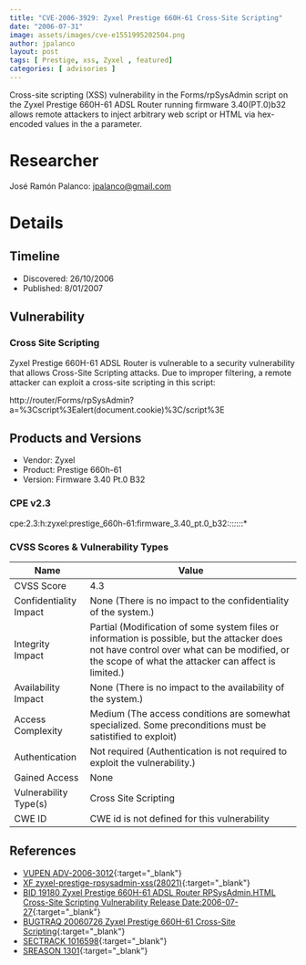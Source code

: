 ```yaml
---
title: "CVE-2006-3929: Zyxel Prestige 660H-61 Cross-Site Scripting"
date: "2006-07-31"
image: assets/images/cve-e1551995202504.png
author: jpalanco
layout: post
tags: [ Prestige, xss, Zyxel , featured]
categories: [ advisories ]
---
```


Cross-site scripting (XSS) vulnerability in the Forms/rpSysAdmin script on the Zyxel Prestige 660H-61 ADSL Router running firmware 3.40(PT.0)b32 allows remote attackers to inject arbitrary web script or HTML via hex-encoded values in the a parameter.


# Researcher

José Ramón Palanco: jpalanco@gmail.com


# Details

## Timeline

- Discovered: 26/10/2006 
- Published: 8/01/2007

## Vulnerability

### Cross Site Scripting

Zyxel Prestige 660H-61 ADSL Router is vulnerable to a security vulnerability that allows Cross-Site Scripting attacks. Due to improper filtering, a remote attacker can exploit a cross-site scripting in this script:

http://router/Forms/rpSysAdmin?a=%3Cscript%3Ealert(document.cookie)%3C/script%3E



## Products and Versions

- Vendor: Zyxel
- Product: Prestige 660h-61
- Version: Firmware 3.40 Pt.0 B32	

### CPE v2.3
cpe:2.3:h:zyxel:prestige_660h-61:firmware_3.40_pt.0_b32:*:*:*:*:*:*:*


### CVSS Scores & Vulnerability Types


|Name|Value|
|--- |--- |
|CVSS Score|4.3|
|Confidentiality Impact|None (There is no impact to the confidentiality of the system.)|
|Integrity Impact|Partial (Modification of some system files or information is possible, but the attacker does not have control over what can be modified, or the scope of what the attacker can affect is limited.)|
|Availability Impact |None (There is no impact to the availability of the system.)|
|Access Complexity |Medium (The access conditions are somewhat specialized. Some preconditions must be satistified to exploit)|
|Authentication |Not required (Authentication is not required to exploit the vulnerability.)|
|Gained Access|None|
|Vulnerability Type(s)|Cross Site Scripting|
|CWE ID|CWE id is not defined for this vulnerability|


## References


- [VUPEN ADV-2006-3012](http://www.vupen.com/english/advisories/2006/3012){:target="_blank"}
- [XF zyxel-prestige-rpsysadmin-xss(28021)](https://exchange.xforce.ibmcloud.com/vulnerabilities/28021){:target="_blank"}
- [BID 19180 Zyxel Prestige 660H-61 ADSL Router RPSysAdmin.HTML Cross-Site Scripting Vulnerability Release Date:2006-07-27](http://www.securityfocus.com/bid/19180){:target="_blank"}
- [BUGTRAQ 20060726 Zyxel Prestige 660H-61 Cross-Site Scripting](http://www.securityfocus.com/archive/1/441193/100/0/threaded){:target="_blank"}
- [SECTRACK 1016598](http://securitytracker.com/id?1016598){:target="_blank"}
- [SREASON 1301](http://securityreason.com/securityalert/1301){:target="_blank"}

